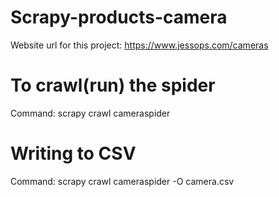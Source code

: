 # Scrapy-products-camera

Website url for this project: https://www.jessops.com/cameras

# To crawl(run) the spider
Command: scrapy crawl cameraspider

# Writing to CSV 
Command: scrapy crawl cameraspider -O camera.csv
